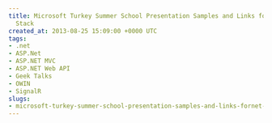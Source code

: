 ```yaml
---
title: Microsoft Turkey Summer School Presentation Samples and Links for .NET Web
  Stack
created_at: 2013-08-25 15:09:00 +0000 UTC
tags:
- .net
- ASP.Net
- ASP.NET MVC
- ASP.NET Web API
- Geek Talks
- OWIN
- SignalR
slugs:
- microsoft-turkey-summer-school-presentation-samples-and-links-fornet-web-stack
---
```

